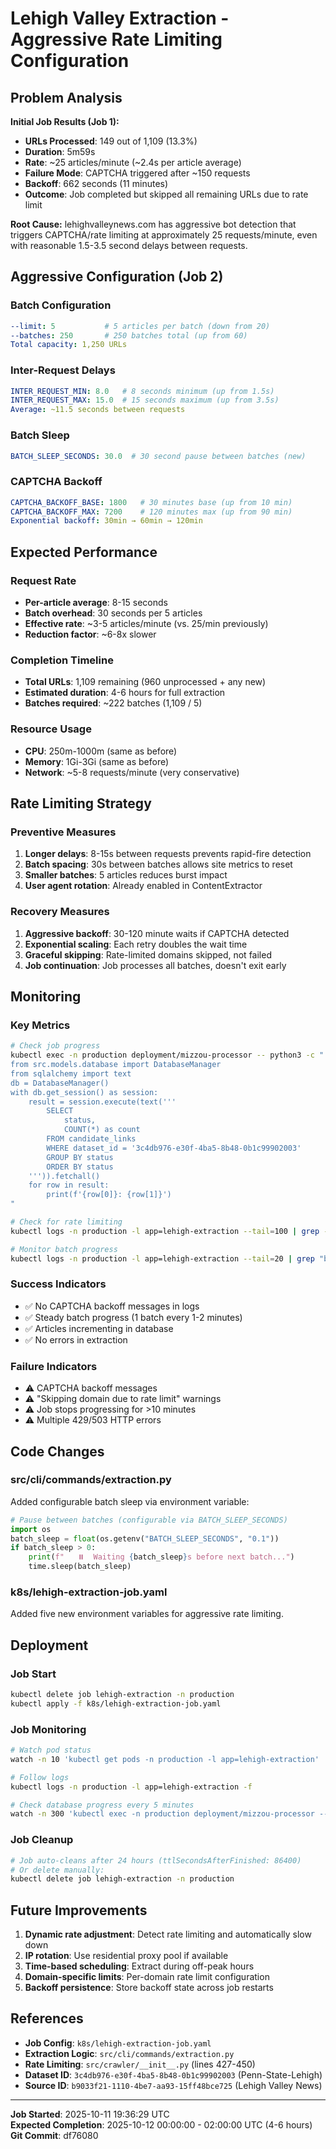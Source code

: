 # Lehigh Valley Extraction - Aggressive Rate Limiting Configuration

## Problem Analysis

**Initial Job Results (Job 1):**
- **URLs Processed**: 149 out of 1,109 (13.3%)
- **Duration**: 5m59s
- **Rate**: ~25 articles/minute (~2.4s per article average)
- **Failure Mode**: CAPTCHA triggered after ~150 requests
- **Backoff**: 662 seconds (11 minutes)
- **Outcome**: Job completed but skipped all remaining URLs due to rate limit

**Root Cause:**
lehighvalleynews.com has aggressive bot detection that triggers CAPTCHA/rate limiting at approximately 25 requests/minute, even with reasonable 1.5-3.5 second delays between requests.

## Aggressive Configuration (Job 2)

### Batch Configuration
```yaml
--limit: 5           # 5 articles per batch (down from 20)
--batches: 250       # 250 batches total (up from 60)
Total capacity: 1,250 URLs
```

### Inter-Request Delays
```yaml
INTER_REQUEST_MIN: 8.0   # 8 seconds minimum (up from 1.5s)
INTER_REQUEST_MAX: 15.0  # 15 seconds maximum (up from 3.5s)
Average: ~11.5 seconds between requests
```

### Batch Sleep
```yaml
BATCH_SLEEP_SECONDS: 30.0  # 30 second pause between batches (new)
```

### CAPTCHA Backoff
```yaml
CAPTCHA_BACKOFF_BASE: 1800   # 30 minutes base (up from 10 min)
CAPTCHA_BACKOFF_MAX: 7200    # 120 minutes max (up from 90 min)
Exponential backoff: 30min → 60min → 120min
```

## Expected Performance

### Request Rate
- **Per-article average**: 8-15 seconds
- **Batch overhead**: 30 seconds per 5 articles
- **Effective rate**: ~3-5 articles/minute (vs. 25/min previously)
- **Reduction factor**: ~6-8x slower

### Completion Timeline
- **Total URLs**: 1,109 remaining (960 unprocessed + any new)
- **Estimated duration**: 4-6 hours for full extraction
- **Batches required**: ~222 batches (1,109 / 5)

### Resource Usage
- **CPU**: 250m-1000m (same as before)
- **Memory**: 1Gi-3Gi (same as before)
- **Network**: ~5-8 requests/minute (very conservative)

## Rate Limiting Strategy

### Preventive Measures
1. **Longer delays**: 8-15s between requests prevents rapid-fire detection
2. **Batch spacing**: 30s between batches allows site metrics to reset
3. **Smaller batches**: 5 articles reduces burst impact
4. **User agent rotation**: Already enabled in ContentExtractor

### Recovery Measures
1. **Aggressive backoff**: 30-120 minute waits if CAPTCHA detected
2. **Exponential scaling**: Each retry doubles the wait time
3. **Graceful skipping**: Rate-limited domains skipped, not failed
4. **Job continuation**: Job processes all batches, doesn't exit early

## Monitoring

### Key Metrics
```bash
# Check job progress
kubectl exec -n production deployment/mizzou-processor -- python3 -c "
from src.models.database import DatabaseManager
from sqlalchemy import text
db = DatabaseManager()
with db.get_session() as session:
    result = session.execute(text('''
        SELECT 
            status,
            COUNT(*) as count
        FROM candidate_links
        WHERE dataset_id = '3c4db976-e30f-4ba5-8b48-0b1c99902003'
        GROUP BY status
        ORDER BY status
    ''')).fetchall()
    for row in result:
        print(f'{row[0]}: {row[1]}')
"

# Check for rate limiting
kubectl logs -n production -l app=lehigh-extraction --tail=100 | grep -E "rate|CAPTCHA|backoff"

# Monitor batch progress
kubectl logs -n production -l app=lehigh-extraction --tail=20 | grep "batch"
```

### Success Indicators
- ✅ No CAPTCHA backoff messages in logs
- ✅ Steady batch progress (1 batch every 1-2 minutes)
- ✅ Articles incrementing in database
- ✅ No errors in extraction

### Failure Indicators
- ⚠️ CAPTCHA backoff messages
- ⚠️ "Skipping domain due to rate limit" warnings
- ⚠️ Job stops progressing for >10 minutes
- ⚠️ Multiple 429/503 HTTP errors

## Code Changes

### src/cli/commands/extraction.py
Added configurable batch sleep via environment variable:
```python
# Pause between batches (configurable via BATCH_SLEEP_SECONDS)
import os
batch_sleep = float(os.getenv("BATCH_SLEEP_SECONDS", "0.1"))
if batch_sleep > 0:
    print(f"   ⏸️  Waiting {batch_sleep}s before next batch...")
    time.sleep(batch_sleep)
```

### k8s/lehigh-extraction-job.yaml
Added five new environment variables for aggressive rate limiting.

## Deployment

### Job Start
```bash
kubectl delete job lehigh-extraction -n production
kubectl apply -f k8s/lehigh-extraction-job.yaml
```

### Job Monitoring
```bash
# Watch pod status
watch -n 10 'kubectl get pods -n production -l app=lehigh-extraction'

# Follow logs
kubectl logs -n production -l app=lehigh-extraction -f

# Check database progress every 5 minutes
watch -n 300 'kubectl exec -n production deployment/mizzou-processor -- python3 -c "..."'
```

### Job Cleanup
```bash
# Job auto-cleans after 24 hours (ttlSecondsAfterFinished: 86400)
# Or delete manually:
kubectl delete job lehigh-extraction -n production
```

## Future Improvements

1. **Dynamic rate adjustment**: Detect rate limiting and automatically slow down
2. **IP rotation**: Use residential proxy pool if available
3. **Time-based scheduling**: Extract during off-peak hours
4. **Domain-specific limits**: Per-domain rate limit configuration
5. **Backoff persistence**: Store backoff state across job restarts

## References

- **Job Config**: `k8s/lehigh-extraction-job.yaml`
- **Extraction Logic**: `src/cli/commands/extraction.py`
- **Rate Limiting**: `src/crawler/__init__.py` (lines 427-450)
- **Dataset ID**: `3c4db976-e30f-4ba5-8b48-0b1c99902003` (Penn-State-Lehigh)
- **Source ID**: `b9033f21-1110-4be7-aa93-15ff48bce725` (Lehigh Valley News)

---

**Job Started**: 2025-10-11 19:36:29 UTC  
**Expected Completion**: 2025-10-12 00:00:00 - 02:00:00 UTC (4-6 hours)  
**Git Commit**: df76080
